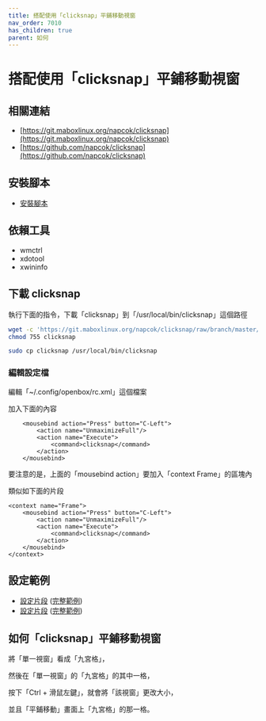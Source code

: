 ```yaml
---
title: 搭配使用「clicksnap」平鋪移動視窗
nav_order: 7010
has_children: true
parent: 如何
---
```



# 搭配使用「clicksnap」平鋪移動視窗


## 相關連結

* [https://git.maboxlinux.org/napcok/clicksnap](https://git.maboxlinux.org/napcok/clicksnap)
* [https://github.com/napcok/clicksnap](https://github.com/napcok/clicksnap)


## 安裝腳本

* [安裝腳本](https://github.com/samwhelp/note-about-openbox/tree/gh-pages/_demo/config/clicksnap-config/start)


## 依賴工具

* wmctrl
* xdotool
* xwininfo

## 下載 clicksnap

執行下面的指令，下載「clicksnap」到「/usr/local/bin/clicksnap」這個路徑

``` sh
wget -c 'https://git.maboxlinux.org/napcok/clicksnap/raw/branch/master/clicksnap'
chmod 755 clicksnap

sudo cp clicksnap /usr/local/bin/clicksnap
```

### 編輯設定檔

編輯「~/.config/openbox/rc.xml」這個檔案

加入下面的內容

```
	<mousebind action="Press" button="C-Left">
		<action name="UnmaximizeFull"/>
		<action name="Execute">
			<command>clicksnap</command>
		</action>
	</mousebind>
```

要注意的是，上面的「mousebind action」要加入「context Frame」的區塊內

類似如下面的片段

```
<context name="Frame">
	<mousebind action="Press" button="C-Left">
		<action name="UnmaximizeFull"/>
		<action name="Execute">
			<command>clicksnap</command>
		</action>
	</mousebind>
</context>
```

## 設定範例

* [設定片段](https://github.com/samwhelp/note-about-openbox/blob/gh-pages/_demo/config/openbox-config/plan/config/openbox/share/gen/openbox-gen-rc/Section/Mousebind/Frame.php#L31) ([完整範例](https://github.com/samwhelp/note-about-openbox/blob/gh-pages/_demo/config/openbox-config/plan/config/openbox/rc.xml#L2023))
* [設定片段](https://github.com/samwhelp/note-about-openbox/blob/gh-pages/_demo/config/openbox-config/main/config/openbox/share/gen/openbox-gen-rc/Section/Mousebind/Frame.php#L32) ([完整範例](https://github.com/samwhelp/note-about-openbox/blob/gh-pages/_demo/config/openbox-config/main/config/openbox/rc.xml#L2004))


## 如何「clicksnap」平鋪移動視窗

將「單一視窗」看成「九宮格」，

然後在「單一視窗」的「九宮格」的其中一格，

按下「Ctrl + 滑鼠左鍵」，就會將「該視窗」更改大小，

並且「平鋪移動」畫面上「九宮格」的那一格。
